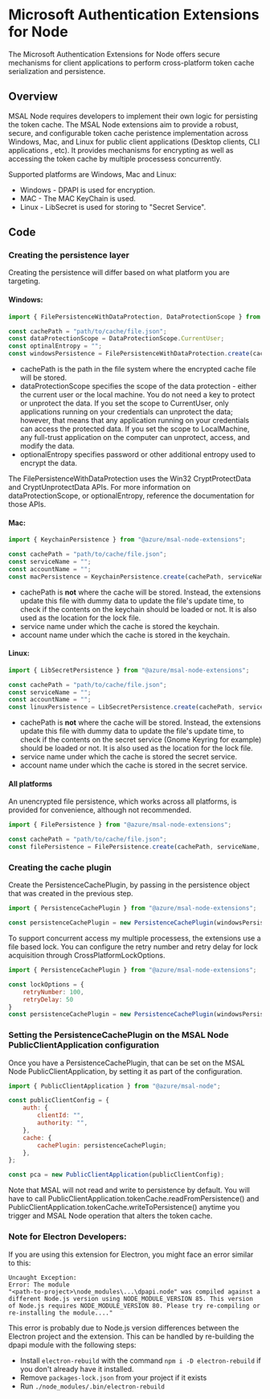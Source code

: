 # Microsoft Authentication Extensions for Node
The Microsoft Authentication Extensions for Node offers secure mechanisms for client applications to perform cross-platform token cache serialization and persistence.

## Overview
MSAL Node requires developers to implement their own logic for persisting the token cache. The MSAL Node extensions aim to provide a robust, secure, and configurable token cache peristence implementation across Windows, Mac, and Linux for public client applications (Desktop clients, CLI applications , etc). It provides mechanisms for encrypting as well as accessing the token cache by multiple processess concurrently. 

Supported platforms are Windows, Mac and Linux:

- Windows - DPAPI is used for encryption.
- MAC - The MAC KeyChain is used.
- Linux - LibSecret is used for storing to "Secret Service".

## Code
### Creating the persistence layer
Creating the persistence will differ based on what platform you are targeting.

#### Windows: 
```js
import { FilePersistenceWithDataProtection, DataProtectionScope } from "@azure/msal-node-extensions";

const cachePath = "path/to/cache/file.json"; 
const dataProtectionScope = DataProtectionScope.CurrentUser;
const optinalEntropy = "";
const windowsPersistence = FilePersistenceWithDataProtection.create(cachePath, dataProtectionScope, optionalEntropy);
```

- cachePath is the path in the file system where the encrypted cache file will be stored. 
- dataProtectionScope specifies the scope of the data protection - either the current user or the local machine. You do not need a key to protect or unprotect the data. If you set the scope to CurrentUser, only applications running on your credentials can unprotect the data; however, that means that any application running on your credentials can access the protected data. If you set the scope to LocalMachine, any full-trust application on the computer can unprotect, access, and modify the data.
- optionalEntropy specifies password or other additional entropy used to encrypt the data.

The FilePersistenceWithDataProtection uses the Win32 CryptProtectData and CryptUnprotectData APIs. For more information on dataProtectionScope, or optionalEntropy, reference the documentation for those APIs.  

#### Mac: 
```js
import { KeychainPersistence } from "@azure/msal-node-extensions";

const cachePath = "path/to/cache/file.json";
const serviceName = "";
const accountName = "";
const macPersistence = KeychainPersistence.create(cachePath, serviceName, accountName);
```

- cachePath is **not** where the cache will be stored. Instead, the extensions update this file with dummy data to update the file's update time, to check if the contents on the keychain should be loaded or not. It is also used as the location for the lock file.
- service name under which the cache is stored the keychain.
- account name under which the cache is stored in the keychain.

#### Linux: 
```js
import { LibSecretPersistence } from "@azure/msal-node-extensions";

const cachePath = "path/to/cache/file.json";
const serviceName = "";
const accountName = "";
const linuxPersistence = LibSecretPersistence.create(cachePath, serviceName, accountName);

```

- cachePath is **not** where the cache will be stored. Instead, the extensions update this file with dummy data to update the file's update time, to check if the contents on the secret service (Gnome Keyring for example) should be loaded or not. It is also used as the location for the lock file.
- service name under which the cache is stored the secret service.
- account name under which the cache is stored in the secret service.

#### All platforms
An unencrypted file persistence, which works across all platforms, is provided for convenience, although not recommended.

```js
import { FilePersistence } from "@azure/msal-node-extensions";

const cachePath = "path/to/cache/file.json";
const filePersistence = FilePersistence.create(cachePath, serviceName, accountName);
```

### Creating the cache plugin
Create the PersistenceCachePlugin, by passing in the persistence object that was created in the previous step.

```js
import { PersistenceCachePlugin } from "@azure/msal-node-extensions";

const persistenceCachePlugin = new PersistenceCachePlugin(windowsPersistence); // or any of the other ones.
```

To support concurrent access my multiple processess, the extensions use a file based lock. You can configure the retry number and retry delay for lock acquisition through CrossPlatformLockOptions.

```js
import { PersistenceCachePlugin } from "@azure/msal-node-extensions";

const lockOptions = {
    retryNumber: 100,
    retryDelay: 50
}
const persistenceCachePlugin = new PersistenceCachePlugin(windowsPersistence, lockOptions); // or any of the other ones.
```

### Setting the PersistenceCachePlugin on the MSAL Node PublicClientApplication configuration
Once you have a PersistenceCachePlugin, that can be set on the MSAL Node PublicClientApplication, by setting it as part of the configuration. 

```js
import { PublicClientApplication } from "@azure/msal-node";

const publicClientConfig = {
    auth: {
        clientId: "",
        authority: "",
    },
    cache: {
        cachePlugin: persistenceCachePlugin;
    },
};

const pca = new PublicClientApplication(publicClientConfig);
```

Note that MSAL will not read and write to persistence by default. You will have to call PublicClientApplication.tokenCache.readFromPersistence() and PublicClientApplication.tokenCache.writeToPersistence() anytime you trigger and MSAL Node operation that alters the token cache.

### Note for Electron Developers:
If you are using this extension for Electron, you might face an error similar to this:
```
Uncaught Exception:
Error: The module 
"<path-to-project>\node_modules\...\dpapi.node" was compiled against a different Node.js version using NODE_MODULE_VERSION 85. This version of Node.js requires NODE_MODULE_VERSION 80. Please try re-compiling or re-installing the module...."
```
This error is probably due to Node.js version differences between the Electron project and the extension. This can be handled by re-building the dpapi module with the following steps:
- Install ```electron-rebuild``` with the command ```npm i -D electron-rebuild``` if you don't already have it installed.
- Remove ```packages-lock.json``` from your project if it exists
- Run ```./node_modules/.bin/electron-rebuild```
